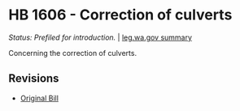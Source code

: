 # HB 1606 - Correction of culverts
*Status: Prefiled for introduction.* | [leg.wa.gov summary](https://app.leg.wa.gov/billsummary?BillNumber=1606&Year=2021)

Concerning the correction of culverts.

## Revisions
* [Original Bill](1/)